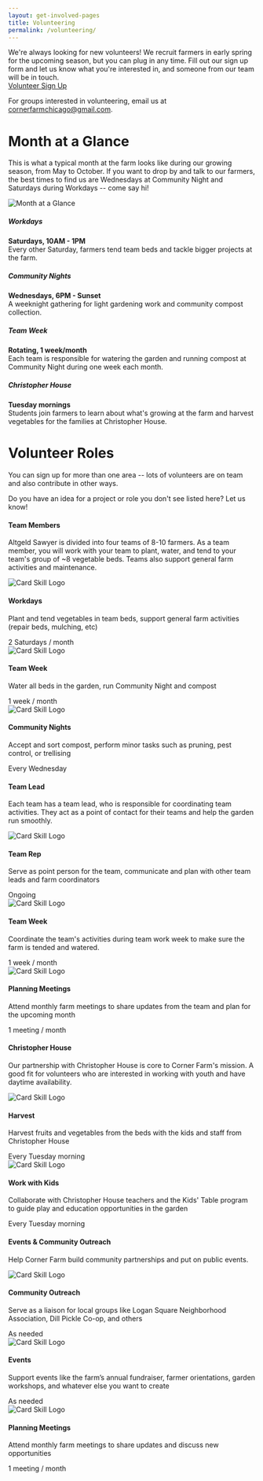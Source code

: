 ```yaml
---
layout: get-involved-pages
title: Volunteering
permalink: /volunteering/
---
```


We're always looking for new volunteers! We recruit farmers in early spring for the upcoming season, but you can plug in any time. Fill out our sign up form and let us know what you're interested in, and someone from our team will be in touch.<br> 
<a href="https://docs.google.com/forms/d/e/1FAIpQLScEcfSth4Z-ItikdXXfxEAqy89jpB2A8qrSHoXGnBhNfuIWAA/viewform" target="_blank" role="button" class="btn btn-primary btn-lg">Volunteer Sign Up</a>

For groups interested in volunteering, email us at cornerfarmchicago@gmail.com. 

# Month at a Glance

This is what a typical month at the farm looks like during our growing season, from May to October. If you want to drop by and talk to our farmers, the best times to find us are Wednesdays at Community Night and Saturdays during Workdays -- come say hi! 

<div class="bg-gray">
	<div class="container">
		<div class="row">
			<img src="{{ site.url }}/assets/images/month-glance.png" alt="Month at a Glance" id="monthCal" />
		</div>
		<div class="row">
			<div class="activity col-md-6" id="workdays">
				<span class="icon"></span>
				<h5>Workdays</h5>
				<p><strong>Saturdays, 10AM - 1PM</strong><br>
          Every other Saturday, farmers tend team beds and tackle bigger projects at the farm.
        </p>
			</div>
			<div class="activity col-md-6" id="communityNights">
				<span class="icon"></span>
				<h5>Community Nights</h5>
        <p><strong>Wednesdays, 6PM - Sunset</strong><br>
				  A weeknight gathering for light gardening work and community compost collection. </p>
          </div>
		</div>
		<div class="row">
			<div class="activity col-md-6" id="teamWeek">
				<span class="icon"></span>
				<h5>Team Week</h5>
        <p><strong>Rotating, 1 week/month</strong><br>
          Each team is responsible for watering the garden and running compost at Community Night during one week each month. </p>
			</div>
			<div class="activity col-md-6" id="christopherHouse">
				<span class="icon"></span>
				<h5>Christopher House</h5>
				<p><strong>Tuesday mornings</strong><br>
          Students join farmers to learn about what's growing at the farm and harvest vegetables for the families at Christopher House.
           </p>
			</div>
		</div>
	</div>
</div>


# Volunteer Roles
You can sign up for more than one area -- lots of volunteers are on team and also contribute in other ways. 

Do you have an idea for a project or role you don't see listed here? Let us know! 

#### Team Members

Altgeld Sawyer is divided into four teams of 8-10 farmers. As a team member, you will work with your team to plant, water, and tend to your team's group of ~8 vegetable beds. Teams also support general farm activities and maintenance. 

<div class="card-deck">
  <div class="card">
    <img class="card-img-top" src="..." alt="Card Skill Logo">
    <h4 class="card-header">Workdays</h4>
    <div class="card-block">
      <!-- <h4 class="card-title">Card title</h4> -->
      <p class="card-text">Plant and tend vegetables in team beds, support general farm activities (repair beds, mulching, etc)</p>
      <!-- <p class="card-text"><small class="text-muted">Last updated 3 mins ago</small></p> -->
  	</div>
    <div class="card-footer">
    	2 Saturdays / month
    </div>
  </div>

  <div class="card">
    <img class="card-img-top" src="..." alt="Card Skill Logo">
    <h4 class="card-header">Team Week</h4>
    <div class="card-block">
      <!-- <h4 class="card-title">Card title</h4> -->
      <p class="card-text">Water all beds in the garden, run Community Night and compost</p>
      <!-- <p class="card-text"><small class="text-muted">Last updated 3 mins ago</small></p> -->
  	</div>
    <div class="card-footer">
    	1 week / month
    </div>
  </div>

  <div class="card">
    <img class="card-img-top" src="..." alt="Card Skill Logo">
    <h4 class="card-header">Community Nights</h4>
    <div class="card-block">
      <!-- <h4 class="card-title">Card title</h4> -->
      <p class="card-text">Accept and sort compost, perform minor tasks such as pruning, pest control, or trellising</p>
      <!-- <p class="card-text"><small class="text-muted">Last updated 3 mins ago</small></p> -->
  	</div>
    <div class="card-footer">
    	Every Wednesday
    </div>
  </div>
</div>

#### Team Lead

Each team has a team lead, who is responsible for coordinating team activities. They act as a point of contact for their teams and help the garden run smoothly. 

<div class="card-deck">
  <div class="card">
    <img class="card-img-top" src="..." alt="Card Skill Logo">
    <h4 class="card-header">Team Rep</h4>
    <div class="card-block">
      <!-- <h4 class="card-title">Card title</h4> -->
      <p class="card-text">Serve as point person for the team, communicate and plan with other team leads and farm coordinators </p>
      <!-- <p class="card-text"><small class="text-muted">Last updated 3 mins ago</small></p> -->
  	</div>
    <div class="card-footer">
    	Ongoing
    </div>
  </div>

  <div class="card">
    <img class="card-img-top" src="..." alt="Card Skill Logo">
    <h4 class="card-header">Team Week</h4>
    <div class="card-block">
      <!-- <h4 class="card-title">Card title</h4> -->
      <p class="card-text">Coordinate the team's activities during team work week to make sure the farm is tended and watered.</p>
      <!-- <p class="card-text"><small class="text-muted">Last updated 3 mins ago</small></p> -->
  	</div>
    <div class="card-footer">
    	1 week / month
    </div>
  </div>

  <div class="card">
    <img class="card-img-top" src="..." alt="Card Skill Logo">
    <h4 class="card-header">Planning Meetings</h4>
    <div class="card-block">
      <!-- <h4 class="card-title">Card title</h4> -->
      <p class="card-text">Attend monthly farm meetings to share updates from the team and plan for the upcoming month</p>
      <!-- <p class="card-text"><small class="text-muted">Last updated 3 mins ago</small></p> -->
  	</div>
    <div class="card-footer">
    	1 meeting / month
    </div>
  </div>
</div>

#### Christopher House

Our partnership with Christopher House is core to Corner Farm's mission. A good fit for volunteers who are interested in working with youth and have daytime availability. 

<div class="card-deck">
  <div class="card">
    <img class="card-img-top" src="..." alt="Card Skill Logo">
    <h4 class="card-header">Harvest</h4>
    <div class="card-block">
      <!-- <h4 class="card-title">Card title</h4> -->
      <p class="card-text">Harvest fruits and vegetables from the beds with the kids and staff from Christopher House</p>
      <!-- <p class="card-text"><small class="text-muted">Last updated 3 mins ago</small></p> -->
  	</div>
  	<div class="card-footer">Every Tuesday morning</div>
  </div>

  <div class="card">
    <img class="card-img-top" src="..." alt="Card Skill Logo">
    <h4 class="card-header">Work with Kids</h4>
    <div class="card-block">
      <!-- <h4 class="card-title">Card title</h4> -->
      <p class="card-text">Collaborate with Christopher House teachers and the Kids' Table program to guide play and education opportunities in the garden</p>
      <!-- <p class="card-text"><small class="text-muted">Last updated 3 mins ago</small></p> -->
  	</div>
  	<div class="card-footer">Every Tuesday morning</div>
  </div>

</div>

#### Events & Community Outreach

Help Corner Farm build community partnerships and put on public events. 
<div class="card-deck">
  <div class="card">
    <img class="card-img-top" src="..." alt="Card Skill Logo">
    <h4 class="card-header">Community Outreach</h4>
    <div class="card-block">
      <!-- <h4 class="card-title">Card title</h4> -->
      <p class="card-text">Serve as a liaison for local groups like Logan Square Neighborhood Association, Dill Pickle Co-op, and others 
</p>
      <!-- <p class="card-text"><small class="text-muted">Last updated 3 mins ago</small></p> -->
  	</div>
    <div class="card-footer">
    	As needed
    </div>
  </div>

  <div class="card">
    <img class="card-img-top" src="..." alt="Card Skill Logo">
    <h4 class="card-header">Events</h4>
    <div class="card-block">
      <!-- <h4 class="card-title">Card title</h4> -->
      <p class="card-text">Support events like the farm’s annual fundraiser, farmer orientations, garden workshops, and whatever else you want to create</p>
      <!-- <p class="card-text"><small class="text-muted">Last updated 3 mins ago</small></p> -->
  	</div>
    <div class="card-footer">
    	As needed
    </div>
  </div>

  <div class="card">
    <img class="card-img-top" src="..." alt="Card Skill Logo">
    <h4 class="card-header">Planning Meetings</h4>
    <div class="card-block">
      <!-- <h4 class="card-title">Card title</h4> -->
      <p class="card-text">Attend monthly farm meetings to share updates and discuss new opportunities 
</p>
      <!-- <p class="card-text"><small class="text-muted">Last updated 3 mins ago</small></p> -->
  	</div>
    <div class="card-footer">
    	1 meeting / month
    </div>
  </div>
</div>
